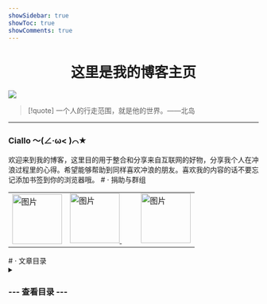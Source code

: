 ```yaml
---
showSidebar: true
showToc: true
showComments: true
---
```

# <center>这里是我的博客主页</center>

![](https://telegraph.youzhidanbairu.eu.org/file/8d040e6910ac064fb92dd.jpg)
> [!quote]  一个人的行走范围，就是他的世界。——北岛 

---

<h3> <span class="animate-move-bg bg-gradient-to-r from-[#2CD5FFFF] via-[#349CEBFF] to-[#2CD5FFFF] bg-[length:400%] bg-clip-text text-transparent">Ciallo ～(∠·ω&lt; )⌒★</span></h3>
欢迎来到我的博客，这里目的用于整合和分享来自互联网的好物，分享我个人在冲浪过程里的心得。希望能够帮助到同样喜欢冲浪的朋友。喜欢我的内容的话不要忘记添加书签到你的浏览器哦。
# <span class="animate-move-bg bg-gradient-to-r from-[#2CD5FFFF] via-[#349CEBFF] to-[#2CD5FFFF] bg-[length:400%] bg-clip-text text-transparent">· 捐助与群组</span>
<table> 
<tr>

</tr>
<tr>

</tr>
<tr> 
<td>
<span class="border-2 border-solid border-blue-500 rounded-xl p-5 m-4 ">
<a href="https://cdn.jsdelivr.net/gh/baib-web/img/%E4%B8%8B%E8%BD%BD.jpeg" target="_blank"> <img src="https://cdn.jsdelivr.net/gh/baib-web/img/7572220.png" width="100" height="auto" alt="图片" class=" w-100 h-auto transition-transform duration-300 hover:scale-110"/> </a>
</span>
</td> 
<td>
<span class="flex items-center justify-center border-2 border-solid border-blue-500 rounded-xl p-5 m-4 ">
<a href="https://t.me/youzhidanbairu2333" target="_blank"> <img src="https://cdn.jsdelivr.net/gh/baib-web/img/Telegram-icon-on-transparentbackground-PNG.png " width="100" height="auto" alt="图片" class=" w-100 h-auto transition-transform duration-300 hover:scale-110"/> </a>
<span>&nbsp;&nbsp;&nbsp;&nbsp;&nbsp;&nbsp;&nbsp;&nbsp;</span>
<a href="https://qm.qq.com/q/9ah3A0lbpK" target="_blank"> <img src="https://cdn.jsdelivr.net/gh/baib-web/img/qq-icon-256x256-gyghvfu1.png "  width="100" height="auto" alt="图片" class=" w-100 h-auto transition-transform duration-300 hover:scale-110"/> </a>
</span>
</td> 
</tr> 
</table>
# <span class="animate-move-bg bg-gradient-to-r from-[#2CD5FFFF] via-[#349CEBFF] to-[#2CD5FFFF] bg-[length:400%] bg-clip-text text-transparent">· 文章目录</span>
<div class="flex items-center border-2 border-solid border-blue-500 rounded-xl p-5 m-4">
<details class="w-full">
    <summary class="expandable-button flex items-center justify-center">
      <h3>--- 查看目录 ---</h3>
    </summary>
- <div class="flex items-center"> <img src="https://flowershow.youzhidanbairu.eu.org/assets/House.png" alt="House" width="25" height="25" class="m-0" /><a href="https://flowershow.youzhidanbairu.eu.org">主页</a> </div>
 <div class="flex items-center"> <img src="https://flowershow.youzhidanbairu.eu.org/assets/202408280008482.png" alt="Globe with Meridians" width="25" height="25" class="m-0"/>VPS 相关</div>
- [[SSH客户端推荐]]
- [[为终端提供可视界面的程序]]
<div class="flex items-center"><img src="https://flowershow.youzhidanbairu.eu.org/assets/202408280009012.png" alt="No One Under Eighteen" width="25" height="25" class="m-0"/>NSFW</div>
- [[E-hentai 各开源软件测评对比]]
- [[Hentai主题软件分享]]
<div class="flex items-center"><img src="https://flowershow.youzhidanbairu.eu.org/assets/202408280009692.png" alt="File Folder" width="25" height="25" class="m-0"/>资源分享</div>
- [[Chrome实用插件插件推荐]]
- [[影视和阅读软件(持续更新)]]
<div class="flex items-center"><img src="https://flowershow.youzhidanbairu.eu.org/assets/202408280010965.png" alt="Wireless" width="25" height="25" class="m-0"/>科学上网</div>
- [[订阅格式及使用]]
- [[翻墙服务端教程]]
- [[翻墙客户端推荐（持续更新）]]
- [[翻墙与政治]]
- [[谷歌商店及替代方案]]
- [[区分翻墙的专业词汇]]
- [[自搭节点分享]]
<div class="flex items-center"><img src="https://flowershow.youzhidanbairu.eu.org/assets/Compass.png" alt="Compass" width="25" height="25" class="m-0"/>参照</div>
- [[CSS]]
- [[mermaid 图]]
- [[图标]]
- [[标注]]
- [[嵌入]]
</details>
</div>

